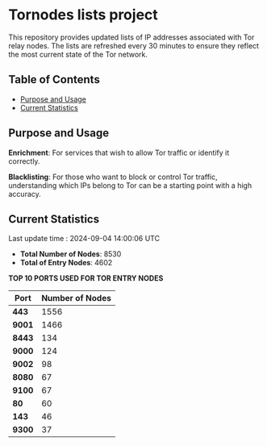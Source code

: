 # Tornodes lists project

This repository provides updated lists of IP addresses associated with Tor relay nodes. The lists are refreshed every 30 minutes to ensure they reflect the most current state of the Tor network.

## Table of Contents

- [Purpose and Usage](#purpose-and-usage)
- [Current Statistics](#current-statistics)


## Purpose and Usage

**Enrichment**: For services that wish to allow Tor traffic or identify it correctly.

**Blacklisting**: For those who want to block or control Tor traffic, understanding which IPs belong to Tor can be a starting point with a high accuracy.

## Current Statistics

Last update time : 2024-09-04 14:00:06 UTC

- **Total Number of Nodes**: 8530
- **Total of Entry Nodes**: 4602

**TOP 10 PORTS USED FOR TOR ENTRY NODES**

| **Port** | **Number of Nodes** |
|------|-----------------|
| **443**   | 1556  |
| **9001**   | 1466  |
| **8443**   | 134  |
| **9000**   | 124  |
| **9002**   | 98  |
| **8080**   | 67  |
| **9100**   | 67  |
| **80**   | 60  |
| **143**   | 46  |
| **9300**   | 37  |


